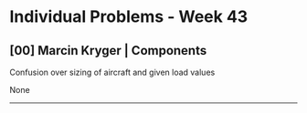 # Individual Problems - Week 43

## [00] Marcin Kryger | Components

Confusion over sizing of aircraft and given load values

None

---

